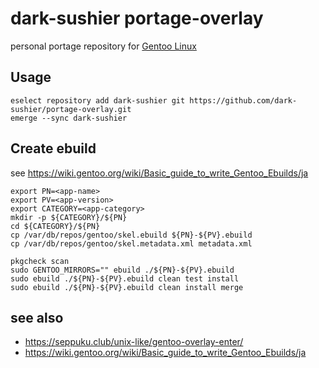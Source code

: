 # dark-sushier portage-overlay

personal portage repository for [Gentoo Linux](http://www.gentoo.org/)

## Usage

``` shell
eselect repository add dark-sushier git https://github.com/dark-sushier/portage-overlay.git
emerge --sync dark-sushier
```

## Create ebuild

see https://wiki.gentoo.org/wiki/Basic_guide_to_write_Gentoo_Ebuilds/ja

``` shell
export PN=<app-name>
export PV=<app-version>
export CATEGORY=<app-category>
mkdir -p ${CATEGORY}/${PN}
cd ${CATEGORY}/${PN}
cp /var/db/repos/gentoo/skel.ebuild ${PN}-${PV}.ebuild
cp /var/db/repos/gentoo/skel.metadata.xml metadata.xml

pkgcheck scan
sudo GENTOO_MIRRORS="" ebuild ./${PN}-${PV}.ebuild
sudo ebuild ./${PN}-${PV}.ebuild clean test install
sudo ebuild ./${PN}-${PV}.ebuild clean install merge
```

## see also

- https://seppuku.club/unix-like/gentoo-overlay-enter/
- https://wiki.gentoo.org/wiki/Basic_guide_to_write_Gentoo_Ebuilds/ja
